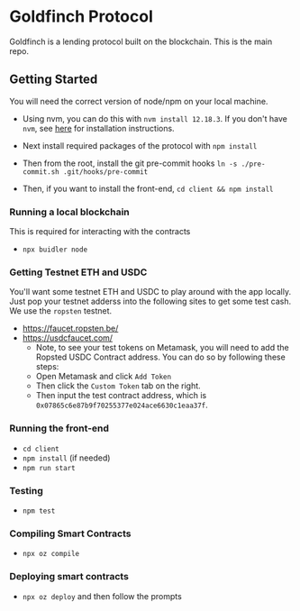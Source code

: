 # Goldfinch Protocol
Goldfinch is a lending protocol built on the blockchain. This is the main repo.

## Getting Started
You will need the correct version of node/npm on your local machine.

- Using nvm, you can do this with `nvm install 12.18.3`. If you don't have `nvm`, see [here](https://github.com/nvm-sh/nvm#installing-and-updating) for installation instructions.

- Next install required packages of the protocol with `npm install`
- Then from the root, install the git pre-commit hooks `ln -s ./pre-commit.sh .git/hooks/pre-commit`
- Then, if you want to install the front-end, `cd client && npm install`

### Running a local blockchain
This is required for interacting with the contracts
- `npx buidler node`

### Getting Testnet ETH and USDC
You'll want some testnet ETH and USDC to play around with the app locally. Just pop your testnet adderss into the following sites to get some test cash. We use the `ropsten` testnet.

- https://faucet.ropsten.be/
- https://usdcfaucet.com/
  - Note, to see your test tokens on Metamask, you will need to add the Ropsted USDC Contract address. You can do so by following these steps:
  - Open Metamask and click `Add Token`
  - Then click the `Custom Token` tab on the right.
  - Then input the test contract address, which is `0x07865c6e87b9f70255377e024ace6630c1eaa37f`.

### Running the front-end
- `cd client`
- `npm install` (if needed)
- `npm run start`

### Testing
- `npm test`

### Compiling Smart Contracts
- `npx oz compile`

### Deploying smart contracts
- `npx oz deploy` and then follow the prompts

